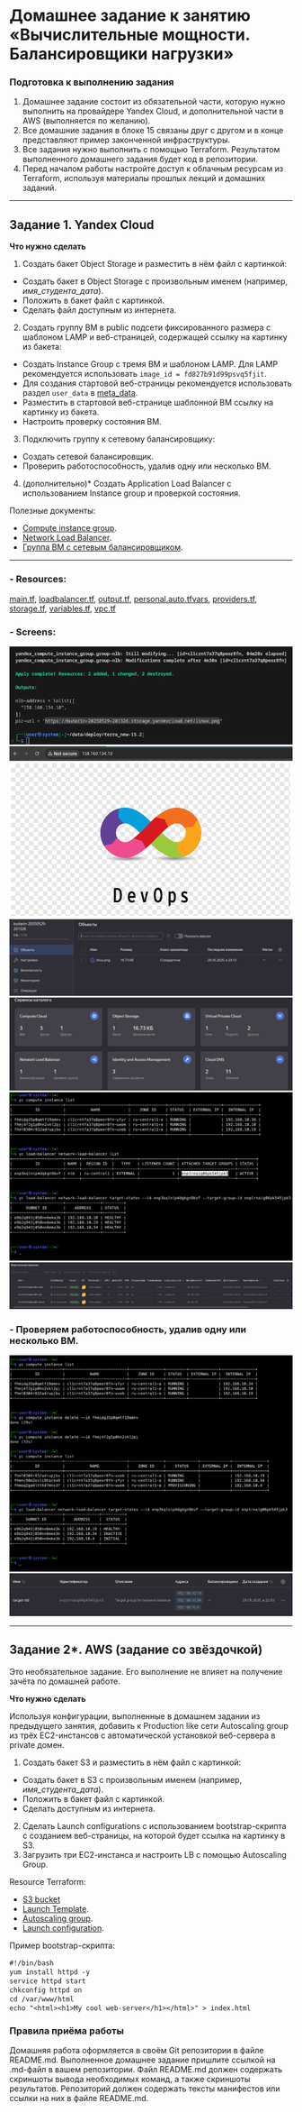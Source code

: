 # Домашнее задание к занятию «Вычислительные мощности. Балансировщики нагрузки»  

### Подготовка к выполнению задания

1. Домашнее задание состоит из обязательной части, которую нужно выполнить на провайдере Yandex Cloud, и дополнительной части в AWS (выполняется по желанию). 
2. Все домашние задания в блоке 15 связаны друг с другом и в конце представляют пример законченной инфраструктуры.  
3. Все задания нужно выполнить с помощью Terraform. Результатом выполненного домашнего задания будет код в репозитории. 
4. Перед началом работы настройте доступ к облачным ресурсам из Terraform, используя материалы прошлых лекций и домашних заданий.

---
## Задание 1. Yandex Cloud 

**Что нужно сделать**

1. Создать бакет Object Storage и разместить в нём файл с картинкой:

 - Создать бакет в Object Storage с произвольным именем (например, _имя_студента_дата_).
 - Положить в бакет файл с картинкой.
 - Сделать файл доступным из интернета.
 
2. Создать группу ВМ в public подсети фиксированного размера с шаблоном LAMP и веб-страницей, содержащей ссылку на картинку из бакета:

 - Создать Instance Group с тремя ВМ и шаблоном LAMP. Для LAMP рекомендуется использовать `image_id = fd827b91d99psvq5fjit`.
 - Для создания стартовой веб-страницы рекомендуется использовать раздел `user_data` в [meta_data](https://cloud.yandex.ru/docs/compute/concepts/vm-metadata).
 - Разместить в стартовой веб-странице шаблонной ВМ ссылку на картинку из бакета.
 - Настроить проверку состояния ВМ.
 
3. Подключить группу к сетевому балансировщику:

 - Создать сетевой балансировщик.
 - Проверить работоспособность, удалив одну или несколько ВМ.
4. (дополнительно)* Создать Application Load Balancer с использованием Instance group и проверкой состояния.

Полезные документы:

- [Compute instance group](https://registry.terraform.io/providers/yandex-cloud/yandex/latest/docs/resources/compute_instance_group).
- [Network Load Balancer](https://registry.terraform.io/providers/yandex-cloud/yandex/latest/docs/resources/lb_network_load_balancer).
- [Группа ВМ с сетевым балансировщиком](https://cloud.yandex.ru/docs/compute/operations/instance-groups/create-with-balancer).

---
### - Resources:
[main.tf](https://github.com/rbudarin/clopro-homeworks/blob/main/src/15.2/main.tf), 
[loadbalancer.tf](https://github.com/rbudarin/clopro-homeworks/blob/main/src/15.2/loadbalancer.tf), 
[output.tf](https://github.com/rbudarin/clopro-homeworks/blob/main/src/15.2/output.tf), 
[personal.auto.tfvars](https://github.com/rbudarin/clopro-homeworks/blob/main/src/15.2/personal.auto.tfvars), 
[providers.tf](https://github.com/rbudarin/clopro-homeworks/blob/main/src/15.2/providers.tf), 
[storage.tf](https://github.com/rbudarin/clopro-homeworks/blob/main/src/15.2/storage.tf), 
[variables.tf](https://github.com/rbudarin/clopro-homeworks/blob/main/src/15.2/variables.tf), 
[vpc.tf](https://github.com/rbudarin/clopro-homeworks/blob/main/src/15.2/vpc.tf)

### - Screens:
![screen1](https://github.com/rbudarin/clopro-homeworks/blob/main/screen/15.2/clopro_15_02.01.png)
![screen2](https://github.com/rbudarin/clopro-homeworks/blob/main/screen/15.2/clopro_15_02.02.png)
![screen3](https://github.com/rbudarin/clopro-homeworks/blob/main/screen/15.2/clopro_15_02.03.png)
![screen4](https://github.com/rbudarin/clopro-homeworks/blob/main/screen/15.2/clopro_15_02.04.png)
![screen5](https://github.com/rbudarin/clopro-homeworks/blob/main/screen/15.2/clopro_15_02.05.png)
![screen7](https://github.com/rbudarin/clopro-homeworks/blob/main/screen/15.2/clopro_15_02.07.png)

### - Проверяем работоспособность, удалив одну или несколько ВМ.
![screen6](https://github.com/rbudarin/clopro-homeworks/blob/main/screen/15.2/clopro_15_02.06.png)
![screen8](https://github.com/rbudarin/clopro-homeworks/blob/main/screen/15.2/clopro_15_02.08.png)

---

## Задание 2*. AWS (задание со звёздочкой)

Это необязательное задание. Его выполнение не влияет на получение зачёта по домашней работе.

**Что нужно сделать**

Используя конфигурации, выполненные в домашнем задании из предыдущего занятия, добавить к Production like сети Autoscaling group из трёх EC2-инстансов с  автоматической установкой веб-сервера в private домен.

1. Создать бакет S3 и разместить в нём файл с картинкой:

 - Создать бакет в S3 с произвольным именем (например, _имя_студента_дата_).
 - Положить в бакет файл с картинкой.
 - Сделать доступным из интернета.
2. Сделать Launch configurations с использованием bootstrap-скрипта с созданием веб-страницы, на которой будет ссылка на картинку в S3. 
3. Загрузить три ЕС2-инстанса и настроить LB с помощью Autoscaling Group.

Resource Terraform:

- [S3 bucket](https://registry.terraform.io/providers/hashicorp/aws/latest/docs/resources/s3_bucket)
- [Launch Template](https://registry.terraform.io/providers/hashicorp/aws/latest/docs/resources/launch_template).
- [Autoscaling group](https://registry.terraform.io/providers/hashicorp/aws/latest/docs/resources/autoscaling_group).
- [Launch configuration](https://registry.terraform.io/providers/hashicorp/aws/latest/docs/resources/launch_configuration).

Пример bootstrap-скрипта:

```
#!/bin/bash
yum install httpd -y
service httpd start
chkconfig httpd on
cd /var/www/html
echo "<html><h1>My cool web-server</h1></html>" > index.html
```
### Правила приёма работы

Домашняя работа оформляется в своём Git репозитории в файле README.md. Выполненное домашнее задание пришлите ссылкой на .md-файл в вашем репозитории.
Файл README.md должен содержать скриншоты вывода необходимых команд, а также скриншоты результатов.
Репозиторий должен содержать тексты манифестов или ссылки на них в файле README.md.
